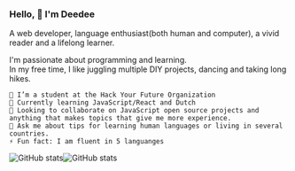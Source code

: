 ### Hello, 👋 I'm Deedee

A web developer, language enthusiast(both human and computer), a vivid reader and a lifelong learner.

I'm passionate about programming and learning.<br>
In my free time, I like juggling multiple DIY projects, dancing and taking long hikes.

    🔭 I’m a student at the Hack Your Future Organization
    🌱 Currently learning JavaScript/React and Dutch
    👯 Looking to collaborate on JavaScript open source projects and anything that makes topics that give me more experience.
    💬 Ask me about tips for learning human languages or living in several countries. 
    ⚡ Fun fact: I am fluent in 5 languanges


![GitHub stats](https://github-readme-stats.vercel.app/api?username=dee-glitch&show_icons=true&theme=tokyonight)![GitHub stats](https://github-readme-stats.vercel.app/api?username=dee-glitch&show_icons=true&theme=tokyonight)
<!--
**Dee-glitch/dee-glitch** is a ✨ _special_ ✨ repository because its `README.md` (this file) appears on your GitHub profile.

Here are some ideas to get you started:

- 🔭 I’m currently working on ...
- 🌱 I’m currently learning ...
- 👯 I’m looking to collaborate on ...
- 🤔 I’m looking for help with ...
- 💬 Ask me about ...
- 📫 How to reach me: ...
- 😄 Pronouns: ...
- ⚡ Fun fact: ...
-->
